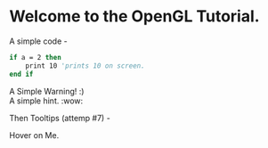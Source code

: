 # Welcome to the OpenGL Tutorial.
A simple code - 

```vb
if a = 2 then
    print 10 'prints 10 on screen.
end if
```

<div class="warning-box">
    A Simple Warning! :)
</div>
    
<div class="hint-box">
    A simple hint. :wow:
</div>

Then Tooltips (attemp #7) -

<span keyword-title="glClear" keyword-content="glClear( params )">Hover on Me.</span>
